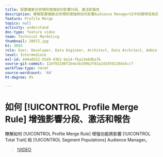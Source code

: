 ```yaml
---
title: 配置檔案合併規則增強如何影響分段、激活和報告
description: 瞭解配置檔案合併規則增強將如何影響Audience ManagerUI中的總特性和段總體
feature: Profile Merge
topics: null
activity: understand
doc-type: feature video
team: Technical Marketing
thumbnail: 28972.jpg
kt: 3693
role: User, Developer, Data Engineer, Architect, Data Architect, Admin, Leader
level: Intermediate
exl-id: 444a0552-55d9-4362-be14-fba13e8dba76
source-git-commit: 124f03208f2b4e3b109b3f02a2d3d59210da5cc7
workflow-type: tm+mt
source-wordcount: '44'
ht-degree: 0%

---
```


# 如何 [!UICONTROL Profile Merge Rule] 增強影響分段、激活和報告

瞭解如何 [!UICONTROL Profile Merge Rule] 增強功能將影響 [!UICONTROL Total Trait] 和 [!UICONTROL Segment Populations] Audience Manager。

>[!VIDEO](https://video.tv.adobe.com/v/28972/?quality=12)
